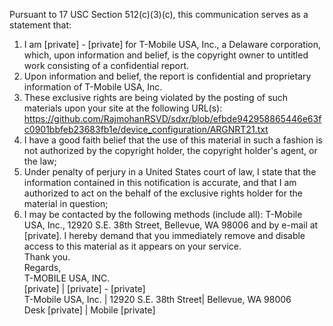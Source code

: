 Pursuant to 17 USC Section 512(c)(3)(c), this communication serves as a statement that:   
1.	I am [private] - [private] for T-Mobile USA, Inc., a Delaware corporation, which, upon information and belief, is the copyright owner to untitled work consisting of a confidential report.   
2.	Upon information and belief, the report is confidential and proprietary information of T-Mobile USA, Inc.   
3.	These exclusive rights are being violated by the posting of such materials upon your site at the following URL(s):   https://github.com/RajmohanRSVD/sdxr/blob/efbde942958865446e63fc0901bbfeb23683fb1e/device_configuration/ARGNRT21.txt   
4.	I have a good faith belief that the use of this material in such a fashion is not authorized by the copyright holder, the copyright holder's agent, or the law;   
5.	Under penalty of perjury in a United States court of law, I state that the information contained in this notification is accurate, and that I am authorized to act on the behalf of the exclusive rights holder for the material in question;   
6.	I may be contacted by the following methods (include all): T-Mobile USA, Inc., 12920 S.E. 38th Street, Bellevue, WA 98006 and by e-mail at [private].
I hereby demand that you immediately remove and disable access to this material as it appears on your service.   
Thank you.   
Regards,   
T-MOBILE USA, INC.   
[private] | [private] - [private]  
T-Mobile USA, Inc. | 12920 S.E. 38th Street| Bellevue, WA 98006   
Desk [private] | Mobile [private]
